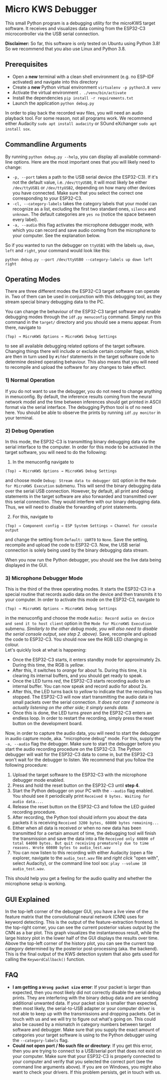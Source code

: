 # Micro KWS Debugger
This small Python program is a debugging utility for the microKWS target software. It receives and visualizes data coming from the ESP32-C3 microcontroller via the USB serial connection.

**Disclaimer:** So far, this software is only tested on Ubuntu using Python 3.8! So we recommend that you also use Linux and Python 3.8.

## Prerequisites
- Open a **new** terminal with a clean shell environment (e.g. no ESP-IDF activated) and navigate into this directory
- Create a **new** Python virtual environment `virtualenv -p python3.8 venv`
- Activate the virtual environment `. ./venv/bin/activate`
- Install the dependencies `pip install -r requirements.txt`
- Launch the application `python debug.py`

In order to play back the recorded wav files, you will need an audio playback tool. For some reason, not all programs work. We recommend either Audacity `sudo apt install audacity` or SOund eXchanger `sudo apt install sox`.

## Commandline Arguments
By running `python debug.py --help`, you can display all available command-line options. Here are the most important ones that you will likely need to change:

- `-p, --port` takes a path to the USB serial device (the ESP32-C3). If it's not the default value, i.e. `/dev/ttyUSB0`, it will most likely be either `/dev/ttyUSB1` or `/dev/ttyUSB2`, depending on how many other devices you have connected. Make sure that you select the correct one corresponding to your ESP32-C3.
- `-cl, --category-labels` takes the category labels that your model can recognize as a list, excluding the first two standard ones, `silence` and `unknown`. The default categories are `yes no` (notice the space between every label).
- `-a, --audio` this flag activates the microphone debugger mode, with which you can record and save audio coming from the microphone to your computer. See the explanation below.

So if you wanted to run the debugger on `ttyUSB1` with the labels `up`, `down`, `left` and `right`, your command would look like this:
```
python debug.py --port /dev/ttyUSB0 --category-labels up down left right
```

## Operating Modes
There are three different modes the ESP32-C3 target software can operate in. Two of them can be used in conjunction with this debugging tool, as they stream special binary debugging data to the PC.

You can change the behaviour of the ESP32-C3 target software and enable debugging modes through the `idf.py menuconfig` command. Simply run this command in the `target/` directory and you should see a menu appear. From there, navigate to
```
(Top) → MicroKWS Options → MicroKWS Debug Settings
```
to see all available debugging related options of the target software. Changing things there will include or exclude certain compiler flags, which are then in turn used by `#ifdef` statements in the target software code to determine desired operating behaviour. This also means that you will need to recompile and upload the software for any changes to take effect.

### 1) Normal Operation
If you do not want to use the debugger, you do not need to change anything in menuconfig. By default, the inference results coming from the neural network model and the time between inferences should get printed in ASCII format via the serial interface. The debugging Python tool is of no need here. You should be able to observe the prints by running `idf.py monitor` in your terminal.

### 2) Debug Operation
In this mode, the ESP32-C3 is transmitting binary debugging data via the serial interface to the computer. In order for this mode to be activated in the target software, you will need to do the following:

1) In the menuconfig navigate to
```
(Top) → MicroKWS Options → MicroKWS Debug Settings
```
and choose mode `Debug: Stream data to debugger GUI` option in the `Mode for MicroKWS Execution` submenu. This will send the binary debugging data over the serial USB connection. However, by default, all print and debug statements in the target software are also forwarded and transmitted over this serial connection. They would interfere with our binary debugging data. Thus, we will need to disable the forwarding of print statements.

2) For this, navigate to
```
(Top) → Component config → ESP System Settings → Channel for console output
```
and change the setting from `Default: UART0` to `None`. Save the setting, recompile and upload the code to ESP32-C3. Now, the USB serial connection is solely being used by the binary debugging data stream.

When you now run the Python debugger, you should see the live data being displayed in the GUI.

### 3) Microphone Debugger Mode
This is the third of the three operating modes. It starts the ESP32-C3 in a special routine that records audio data on the device and then transmits it to your computer. In order to activate this mode on the ESP32-C3, navigate to
```
(Top) → MicroKWS Options → MicroKWS Debug Settings
```
in the menuconfig and choose the mode `Audio: Record audio on device and send it to host client` option in the `Mode for MicroKWS Execution` submenu. *Similarly to the other debug mode, you will also need to disable the serial console output, see step 2. above).* Save, recompile and upload the code to ESP32-C3. You should now see the RGB LED changing in colour.   
Let's quickly look at what is happening:
- Once the ESP32-C3 starts, it enters standby mode for approximately 2s. During this time, the RGB is *yellow*.
- After this, it switches to *orange* for about 1s. During this time, it is clearing its internal buffers, and you should get ready to speak.
- Once the LED turns *red*, the ESP32-C3 starts recording audio to an internal buffer. You can now speak and record audio for about 2s.
- After this, the LED turns back to *yellow* to indicate that the recording has stopped. The ESP32-C3 will now start transmitting the audio data in small packets over the serial connection. *It does not care if someone is actually listening on the other side; it simply sends data.*
- Once this is done, the LED turns *green* and the ESP32-C3 enters an endless loop. In order to restart the recording, simply press the reset button on the development board.

Now, in order to capture the audio data, you will need to start the debugger in audio capture mode, aka. "microphone debug" mode. For this, supply the `-a, --audio` flag the debugger. Make sure to start the debugger before you start the audio recording procedure on the ESP32-C3. The Python debugger will wait for the ESP32-C3 data to come in, but the ESP32-C3 won't wait for the debugger to listen. We recommend that you follow the following procedure:
1) Upload the target software to the ESP32-C3 with the microphone debugger mode enabled.
2) Press and hold the reset button on the ESP32-C3 until **step 4**.
3) Start the Python debugger on your PC with the `--audio` flag enabled. You should see it periodically print `Received 0 bytes. Waiting for audio data...`.
4) Release the reset button on the ESP32-C3 and follow the LED guided recording procedure.
5) After recording, the Python tool should inform you about the data packets it is receiving `Received 3200 bytes, 60800 bytes remaining...`
6) Either when all data is received or when no new data has been transmitted for a certain amount of time, the debugging tool will finish the transmission and save the data into a file `Received only 60800 of total 64000 bytes. But quit receiving prematurely due to time reasons.
Wrote 60800 bytes to audio_test.wav`
7) You can now listen to this recording with either Audacity (open a file explorer, navigate to the `audio_test.wav` file and *right click* "open with", select Audacity), or the command line tool sox: `play --volume 10 audio_test.wav`.

This should help you get a feeling for the audio quality and whether the microphone setup is working.  

## GUI Explained
In the top-left corner of the debugger GUI, you have a live view of the feature matrix that the convolutional neural network (CNN) uses for keyword detecting. This is the output of the feature-extraction frontend. In the top-right corner, you can see the current posterior values output by the CNN as a bar plot. This graph visualizes the instantaneous result, while the large history plot in the lower half of the GUI displays the results over time. Above the top-left corner of the history plot, you can see the current top category determined by the posterior post-processing (aka. the backend). This is the final output of the KWS detection system that also gets used for calling the `KeywordCallback()` function.

## FAQ
- **I am getting a `Wrong packet size` error**: If your packet is larger than expected, then you most likely did not correctly disable the serial debug prints. They are interfering with the binary debug data and are sending additional unwanted data. If your packet size is smaller than expected, then most likely, the serial-to-USB adapter or your computer driver is not able to keep up with the transmissions and dropping packets. Get in touch with us and we will try to figure out what's going on. This could also be caused by a mismatch in category numbers between target software and debugger. Make sure that you supply the exact amount of categories your target software is using to the Python debugger using the `--category-labels` flag.
- **Could not open port / No such file or directory**: If you get this error, then you are trying to connect to a USB/serial port that does not exist on your computer. Make sure that your ESP32-C3 is properly connected to your computer and verify that you selected the correct port (see the command line arguments above). If you are on Windows, you might also want to check your drivers. If this problem persists, get in touch with us.
